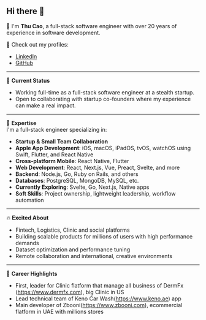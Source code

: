 ## Hi there 👋

👋 I'm **Thu Cao**, a full-stack software engineer with over 20 years of experience in software development.

🔗 Check out my profiles:  
- [LinkedIn](https://www.linkedin.com/in/thucao)  
- [GitHub](https://github.com/diegothucao)

---

💼 **Current Status**  
- Working full-time as a full-stack software engineer at a stealth startup.  
- Open to collaborating with startup co-founders where my experience can make a real impact.

---

🎯 **Expertise**  
I'm a full-stack engineer specializing in:

- **Startup & Small Team Collaboration**  
- **Apple App Development**: iOS, macOS, iPadOS, tvOS, watchOS using Swift, Flutter, and React Native  
- **Cross-platform Mobile**: React Native, Flutter  
- **Web Development**: React, Next.js, Vue, Preact, Svelte, and more  
- **Backend**: Node.js, Go, Ruby on Rails, and others  
- **Databases**: PostgreSQL, MongoDB, MySQL, etc.  
- **Currently Exploring**: Svelte, Go, Next.js, Native apps  
- **Soft Skills**: Project ownership, lightweight leadership, workflow automation

---

🔥 **Excited About**  
- Fintech, Logistics, Clinic and social platforms  
- Building scalable products for millions of users with high performance demands  
- Dataset optimization and performance tuning  
- Remote collaboration and international, creative environments

---

🚀 **Career Highlights**  
- First, leader for Clinic flatform that manage all business of DermFx (https://www.dermfx.com), big Clinic in US
- Lead technical team of Keno Car Wash(https://www.keno.ae) app   
- Main developer of Zbooni(https://www.zbooni.com), ecommercial flatform in UAE with millions stores 

